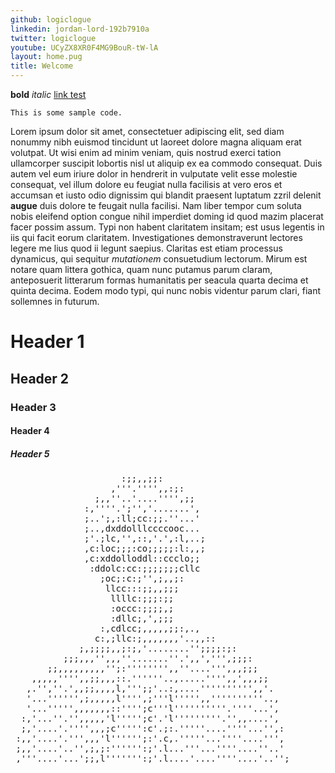 ```yaml
---
github: logiclogue
linkedin: jordan-lord-192b7910a
twitter: logiclogue
youtube: UCyZX8XR0F4MG9BouR-tW-lA
layout: home.pug
title: Welcome
---
```


**bold**
*italic*
[link test](http://duckduckgo.com/)

`This is some sample code.`

Lorem ipsum dolor sit amet, consectetuer adipiscing elit, sed diam nonummy nibh
euismod tincidunt ut laoreet dolore magna aliquam erat volutpat. Ut wisi enim ad
minim veniam, quis nostrud exerci tation ullamcorper suscipit lobortis nisl ut
aliquip ex ea commodo consequat. Duis autem vel eum iriure dolor in hendrerit in
vulputate velit esse molestie consequat, vel illum dolore eu feugiat nulla
facilisis at vero eros et accumsan et iusto odio dignissim qui blandit praesent
luptatum zzril delenit **augue** duis dolore te feugait nulla facilisi. Nam liber
tempor cum soluta nobis eleifend option congue nihil imperdiet doming id quod
mazim placerat facer possim assum. Typi non habent claritatem insitam; est usus
legentis in iis qui facit eorum claritatem. Investigationes demonstraverunt
lectores legere me lius quod ii legunt saepius. Claritas est etiam processus
dynamicus, qui sequitur *mutationem* consuetudium lectorum. Mirum est notare quam
littera gothica, quam nunc putamus parum claram, anteposuerit litterarum formas
humanitatis per seacula quarta decima et quinta decima. Eodem modo typi, qui
nunc nobis videntur parum clari, fiant sollemnes in futurum.


# Header 1

## Header 2

### Header 3

#### Header 4

##### Header 5


<div class='ascii-photo'>
<pre>
                     :;;,,;;:
                   ,'''.'''',,:;:
                ;,,''..'....'''',;;
              :,''''.';'','.......',
              ;..';,:ll;cc:;;.''...'
              ;..,dxddolllccccooc...
              ;'.;lc,'',::,'.',:l,..;
              ,c:loc;;;:co;;;;;:l:,,;
              ,c:xddolloddl::ccclo;;
               :ddolc:cc:;;;;;;;cllc
                 ;oc;:c:;'',;,,;:
                  llcc:::;;,,;;;
                   llllc:;;;:;;
                   :occc:;;;;,;
                   :dllc;,',;;;
                 :,cdlcc;,,,,,;;:,.,
                c:,;llc:;,,,,,,,'..,,::
             ;,;;;;,,;:;,'........'';;;;:;:
          ;;;,,,'',,,''.......''.',,',''',;;;:
       ;;,,,,,,,,,'';:'''''''',,''....''',,,;;;
    ,,,,,'''',,;;,,,::.''''''..,.....'''',,',,,;;
   ,.'',''.',,;;,,,,l,''';;'..:,....'''''''''',,'.
   '...'''''',;,,,,,l'''',;'''l''''',,''''''''''..,
   '...''''',,,,,,,::'''';c'''l''''''''''.''''...',
  :,'...''.'',,,,,'l''''';c'.'l'''''''''.'',,....',
  ;,'....'.'''',,,;c''''':c'.;:.'''''....''''...'',:
 :,,'....'.''',,,'l'''''';:'.c,.'''''...''''....''',
 ;,,'....'..'',;,;:'''''':;'.l...'''...''''....''..'
 ,'''....'...';;,l''''''':;'.l....'....''''....'..'';
</pre>
</div>
